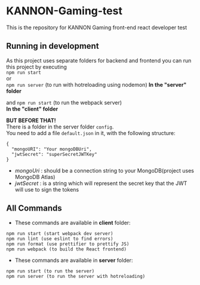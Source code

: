 # KANNON-Gaming-test

This is the repository for KANNON Gaming front-end react developer test

## Running in development
As this project uses separate folders for backend and frontend you can run this project by executing  
`npm run start`  
or  
`npm run server`  (to run with hotreloading using nodemon)
**In the "server" folder**  
  
and
`npm run start` (to run the webpack server)  
**In the "client" folder**

**BUT BEFORE THAT!**  
There is a folder in the server folder `config`.  
You need to add a file `default.json` in it, with the following structure:  
```
{
  "mongoURI": "Your mongoDBUri",
  "jwtSecret": "superSecretJWTKey"
}
```
- *mongoUri* : should be a connection string to your MongoDB(project uses MongoDB Atlas)
- *jwtSecret* : is a string which will represent the secret key that the JWT will use to sign the tokens


## All Commands
* These commands are available in **client** folder:  
```
npm run start (start webpack dev server)
npm run lint (use eslint to find errors)
npm run format (use prettifier to prettify JS)
npm run webpack (to build the React frontend)
```
* These commands are available in **server** folder:  
```
npm run start (to run the server)
npm run server (to run the server with hotreloading)
```



